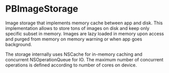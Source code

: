 PBImageStorage
==============

Image storage that implements memory cache between app and disk. This implementation allows to store tons of images on disk and keep only specific subset in memory. Images are lazy loaded in memory upon access and purged from memory on memory warning or when app goes background. 

The storage internally uses NSCache for in-memory caching and concurrent NSOperationQueue for IO. The maximum number of concurrent operations is defined according to number of cores on device.
